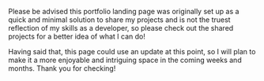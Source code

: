 Please be advised this portfolio landing page was originally set up as a quick and minimal solution to share my projects and is not the truest reflection of my skills as a developer, so please check out the shared projects for a better idea of what I can do! 

Having said that, this page could use an update at this point, so I will plan to make it a more enjoyable and intriguing space in the coming weeks and months. Thank you for checking!


